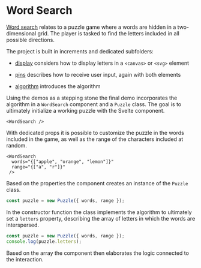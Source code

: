 # Word Search

[Word search](https://en.wikipedia.org/wiki/Word_search) relates to a puzzle game where a words are hidden in a two-dimensional grid. The player is tasked to find the letters included in all possible directions.

The project is built in increments and dedicated subfolders:

- [display](https://svelte.dev/repl/47f98762434441d3b594acc0d074ca64?version=3.48.0) considers how to display letters in a `<canvas>` or `<svg>` element

- [pins](https://svelte.dev/repl/2799fa8eb4eb408c98d36625ac29802d?version=3.48.0) describes how to receive user input, again with both elements

- [algorithm](https://svelte.dev/repl/f80fc1193bc04f6f88aeb95ddb292963?version=3.48.0) introduces the algorithm

Using the demos as a stepping stone the final demo incorporates the algorithm in a `WordSearch` component and a `Puzzle` class. The goal is to ultimately initialize a working puzzle with the Svelte component.

```svelte
<WordSearch />
```

With dedicated props it is possible to customize the puzzle in the words included in the game, as well as the range of the characters included at random.

```svelte
<WordSearch
  words="{["apple", "orange", "lemon"]}"
  range="{["a", "r"]}"
 />
```

Based on the properties the component creates an instance of the `Puzzle` class.

```js
const puzzle = new Puzzle({ words, range });
```

In the constructor function the class implements the algorithm to ultimately set a `letters` property, describing the array of letters in which the words are interspersed.

```js
const puzzle = new Puzzle({ words, range });
console.log(puzzle.letters);
```

Based on the array the component then elaborates the logic connected to the interaction.
